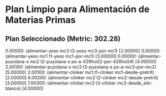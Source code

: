 # Plan Limpio para Alimentación de Materias Primas

## Plan Seleccionado (Metric: 302.28)

0.00000: (alimentar-yeso mc3 t3-yeso mc3-por-mc1) [2.00000]
0.00000: (alimentar-yeso mc1 t1-yeso mc1-por-mc1) [3.00000]
0.00000: (alimentar-puzolana-s mc2 t2-puzolana-s ps-a-426ho02-por-426ho04) [4.00000]
2.00100: (alimentar-puzolana-s mc3 t3-puzolana-s ps-a-mc3-por-mc2) [5.00000]
2.00100: (alimentar-clinker mc1 t1-clinker mc1-desde-pretrit) [2.00000]
4.00200: (alimentar-clinker mc2 t2-clinker mc2-desde-pretrit) [3.00000]
7.00300: (alimentar-clinker mc3 t3-clinker mc3-desde_silo-blanco) [4.00000]